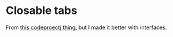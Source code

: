 # Closable tabs

From [this codeproectj thing](https://www.codeproject.com/Articles/18496/JTabbedPane-with-Closing-Tabs), but I made it better with interfaces.